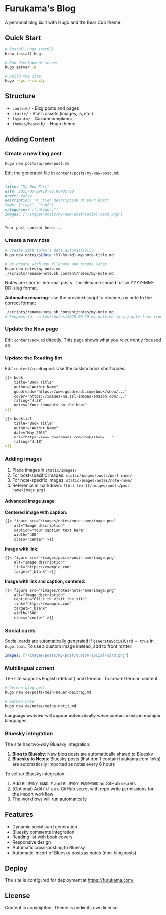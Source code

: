 # Furukama's Blog

A personal blog built with Hugo and the Bear Cub theme.

## Quick Start

```bash
# Install Hugo (macOS)
brew install hugo

# Run development server
hugo server -D

# Build the site
hugo --gc --minify
```

## Structure

- `content/` - Blog posts and pages
- `static/` - Static assets (images, js, etc.)
- `layouts/` - Custom templates
- `themes/bearcub/` - Hugo theme

## Adding Content

### Create a new blog post

```bash
hugo new posts/my-new-post.md
```

Edit the generated file in `content/posts/my-new-post.md`:

```markdown
---
title: "My New Post"
date: 2025-05-29T10:00:00+02:00
draft: false
description: "A brief description of your post"
tags: ["tag1", "tag2"]
categories: ["category"]
images: ["/images/posts/my-new-post/social-card.png"]
---

Your post content here...
```

### Create a new note

```bash
# Create with today's date automatically
hugo new notes/$(date +%Y-%m-%d)-my-note-title.md

# Or create with any filename and rename later
hugo new notes/my-note.md
./scripts/rename-note.sh content/notes/my-note.md
```

Notes are shorter, informal posts. The filename should follow YYYY-MM-DD-slug format.

**Automatic renaming**: Use the provided script to rename any note to the correct format:
```bash
./scripts/rename-note.sh content/notes/my-note.md
# Renames to: content/notes/2025-05-29-my-note.md (using date from frontmatter)
```

### Update the Now page

Edit `content/now.md` directly. This page shows what you're currently focused on.

### Update the Reading list

Edit `content/reading.md`. Use the custom book shortcodes:

```markdown
{{< book 
    title="Book Title" 
    author="Author Name"
    goodreads="https://www.goodreads.com/book/show/..."
    cover="https://images-na.ssl-images-amazon.com/..."
    rating="4.28"
    notes="Your thoughts on the book"
>}}

{{< booklist 
    title="Book Title" 
    author="Author Name" 
    date="May 2025" 
    url="https://www.goodreads.com/book/show/..." 
    rating="4.18" 
>}}
```

### Adding images

1. Place images in `static/images/`
2. For post-specific images: `static/images/posts/post-name/`
3. For note-specific images: `static/images/notes/note-name/`
4. Reference in markdown: `![Alt text](/images/posts/post-name/image.png)`

#### Advanced image usage

**Centered image with caption:**
```markdown
{{< figure src="/images/notes/note-name/image.png" 
    alt="Image description" 
    caption="Your caption text here" 
    width="400" 
    class="center" >}}
```

**Image with link:**
```markdown
{{< figure src="/images/posts/post-name/image.png" 
    alt="Image description" 
    link="https://example.com" 
    target="_blank" >}}
```

**Image with link and caption, centered:**
```markdown
{{< figure src="/images/notes/note-name/image.png" 
    alt="Image description" 
    caption="Click to visit the site" 
    link="https://example.com" 
    target="_blank"
    width="500"
    class="center" >}}
```

### Social cards

Social cards are automatically generated if `generateSocialCard = true` in `hugo.toml`. To use a custom image instead, add to front matter:

```yaml
images: ["/images/posts/my-post/custom-social-card.png"]
```

### Multilingual content

The site supports English (default) and German. To create German content:

```bash
# German blog post
hugo new de/posts/mein-neuer-beitrag.md

# German note
hugo new de/notes/meine-notiz.md
```

Language switcher will appear automatically when content exists in multiple languages.

### Bluesky integration

The site has two-way Bluesky integration:

1. **Blog to Bluesky**: New blog posts are automatically shared to Bluesky
2. **Bluesky to Notes**: Bluesky posts (that don't contain furukama.com links) are automatically imported as notes every 6 hours

To set up Bluesky integration:
1. Add `BLUESKY_HANDLE` and `BLUESKY_PASSWORD` as GitHub secrets
2. (Optional) Add `PAT` as a GitHub secret with repo write permissions for the import workflow
3. The workflows will run automatically

## Features

- Dynamic social card generation
- Bluesky comments integration
- Reading list with book covers
- Responsive design
- Automatic cross-posting to Bluesky
- Automatic import of Bluesky posts as notes (non-blog posts)

## Deploy

The site is configured for deployment at https://furukama.com/

## License

Content is copyrighted. Theme is under its own license. 
